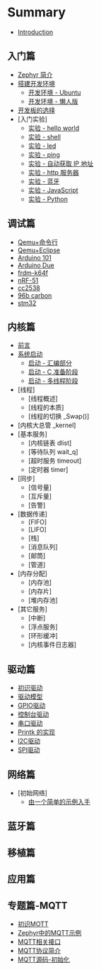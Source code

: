 # Summary

* [Introduction](README.md)

## 入门篇
* [Zephyr 简介](get_started/introduce.md)
* [搭建开发环境](get_started/env.md)
   * [开发环境 - Ubuntu](get_started/env_ubuntu.md)
   * [开发环境 - 懒人版](get_started/env_easy.md)
* [开发板的选择](get_started/board.md)
* [入门实验]
   * [实验 - hello world](get_started/hello.md)
   * [实验 - shell](get_started/shell.md)
   * [实验 - led](get_started/led.md)
   * [实验 - ping](get_started/ping.md)
   * [实验 - 自动获取 IP 地址](get_started/dhcp.md)
   * [实验 - http 服务器](get_started/http.md)
   * [实验 - 蓝牙](get_started/beacon.md)
   * [实验 - JavaScript ](get_started/js.md)
   * [实验 - Python ](get_started/python.md)

## 调试篇
* [Qemu+命令行](debug/qemu_cmd.md)
* [Qemu+Eclipse](debug/qemu_eclipse.md)
* [Arduino 101](debug/arduino_101.md)
* [Arduino Due](debug/arduino_due.md)
* [frdm-k64f](debug/frdm-k64f.md)
* [nRF-51](debug/nrf51.md)
* [cc2538](debug/cc2538.md)
* [96b carbon](debug/96b_carbon.md)
* [stm32](debug/stm32.md)


## 内核篇
* [前言](kernel/pre.md)
* [系统启动](kernel/boot.md)
   * [启动 - 汇编部分](boot-asm.md)
   * [启动 - C 准备阶段](boot-prep.md)
   * [启动 - 多线程阶段](boot-c.md)
* [线程]
   * [线程概述]
   * [线程的本质]
   * [线程的切换 _Swap()]
* [内核大总管 _kernel]
* [基本服务]
   * [内核链表 dlist]
   * [等待队列 wait_q]
   * [超时服务 timeout]
   * [定时器 timer]
* [同步]
   * [信号量]
   * [互斥量]
   * [告警]
* [数据传递]
   * [FIFO]
   * [LIFO]
   * [栈]
   * [消息队列]
   * [邮筒]
   * [管道]
* [内存分配]
   * [内存池]
   * [内存片]
   * [堆内存池]
* [其它服务]
   * [中断]
   * [浮点服务]
   * [环形缓冲]
   * [内核事件日志器]

## 驱动篇
* [初识驱动](driver/start.md)
* [驱动模型](driver/module.md)
* [GPIO驱动](driver/gpio.md)
* [控制台驱动](driver/console.md)
* [串口驱动](driver/uart.md)
* [Printk 的实现](driver/uart.md)
* [I2C驱动](driver/i2c.md)
* [SPI驱动](driver/spi.md)

## 网络篇
* [初始网络]
  * [由一个简单的示例入手](net/start-sample.md)
  
## 蓝牙篇

## 移植篇

## 应用篇

## 专题篇-MQTT
* [初识MOTT](theme/mqtt/start.md)
* [Zephyr中的MQTT示例](theme/mqtt/sample.md)
* [MQTT相关接口](theme/mqtt/api.md)
* [MQTT协议简介](theme/mqtt/protocal.imd)
* [MQTT源码-初始化](theme/mqtt/src-init.md)
